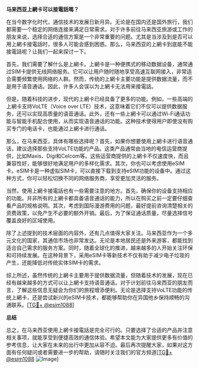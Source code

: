 **马来西亚上網卡可以接電話嗎？**

在当今数字化时代，通信技术的发展日新月异。无论是在国内还是国外旅行，我们都需要一个稳定的网络连接来满足日常需求。对于许多前往马来西亚旅游或工作的朋友来说，选择合适的通信方案是一个非常重要的问题。尤其是当涉及到是否可以用上網卡接電話时，很多人可能会感到困惑。那么，马来西亚的上網卡到底能不能接電話呢？让我们一起来探讨一下。

首先，我们需要了解什么是上網卡。上網卡是一种便携式的移动数据设备，通常通过SIM卡提供无线网络服务。它可以让用户随时随地享受高速互联网接入，非常适合需要频繁使用网络的人群。然而，传统的上網卡主要功能是提供数据流量，而不是用于语音通话。因此，许多人会误以为上網卡无法用来接電話。

但是，随着科技的进步，现代的上網卡已经具备了更多的功能。例如，一些高端的上網卡支持VoLTE（Voice over LTE）技术，这意味着它们不仅可以提供数据服务，还可以实现高质量的语音通话。此外，还有一些上網卡可以通过Wi-Fi通话功能与智能手机配合使用，从而实现语音通话的功能。这种技术使得用户即使没有购买专门的电话卡，也能通过上網卡进行通话。

那么，在马来西亚，具体有哪些选择呢？首先，如果你想要使用上網卡进行语音通话，建议选择那些支持VoLTE功能的产品。这类产品通常由当地的电信运营商提供，比如Maxis、Digi和Celcom等。这些运营商提供的上網卡不仅速度快，而且兼容性好，能够很好地满足用户的多样化需求。其次，你也可以考虑使用eSIM卡。eSIM卡是一种虚拟SIM卡，可以直接下载到支持eSIM功能的设备中。通过这种方式，你可以轻松切换不同的网络服务商，享受更加灵活的服务。

当然，使用上網卡接電話也有一些需要注意的地方。首先，确保你的设备支持相应的功能。并非所有的上網卡都具备语音通话的能力，所以在购买之前一定要仔细查看产品的规格说明。其次，考虑到国际漫游费用的问题，最好提前咨询清楚相关的资费政策，以免产生不必要的额外开销。最后，为了保证通话质量，尽量选择信号覆盖良好的区域使用。

除了上述提到的技术层面的内容外，还有几点值得大家关注。马来西亚作为一个多元文化的国家，其通信市场也非常发达。无论是本地居民还是外来游客，都能找到适合自己需求的服务方案。同时，随着全球化的推进，越来越多的人开始关注环保和可持续发展。在这种背景下，采用eSIM卡等新技术不仅有助于减少电子垃圾的产生，还能降低对传统实体SIM卡的需求。

综上所述，虽然传统的上網卡主要用于提供数据流量，但随着技术的发展，现在已经有越来越多的方式可以让上網卡支持语音通话。对于计划前往马来西亚的朋友而言，了解这些信息无疑会为你们的旅程增添便利。无论是选择支持VoLTE功能的传统上網卡，还是尝试新兴的eSIM卡技术，都能够帮助你在异国他乡保持顺畅的沟通联系。[[TG💪+ @esim1088](https://t.me/s/esim1088)]

**总结**

总之，在马来西亚使用上網卡接電話是完全可行的。只要选择了合适的产品并注意相关事项，就能享受到便捷高效的通信体验。希望本文能为大家提供更多有价值的参考信息，让大家在未来的出行中更加从容不迫。最后再次提醒大家，如果对这方面有任何疑问或者需要进一步的帮助，请随时关注我们的官方频道[[TG💪+ @esim1088](https://t.me/s/esim1088) ![Image](https://i.postimg.cc/4NQfJmqS/Snipaste-2025-05-13-00-14-12.png)]